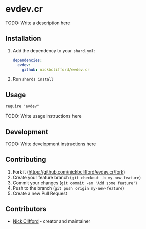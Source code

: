 # evdev.cr

TODO: Write a description here

## Installation

1. Add the dependency to your `shard.yml`:

   ```yaml
   dependencies:
     evdev:
       github: nickbclifford/evdev.cr
   ```

2. Run `shards install`

## Usage

```crystal
require "evdev"
```

TODO: Write usage instructions here

## Development

TODO: Write development instructions here

## Contributing

1. Fork it (<https://github.com/nickbclifford/evdev.cr/fork>)
2. Create your feature branch (`git checkout -b my-new-feature`)
3. Commit your changes (`git commit -am 'Add some feature'`)
4. Push to the branch (`git push origin my-new-feature`)
5. Create a new Pull Request

## Contributors

- [Nick Clifford](https://github.com/nickbclifford) - creator and maintainer
